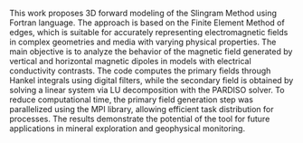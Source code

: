 This work proposes 3D forward modeling of the Slingram Method using Fortran language. The approach is based on the Finite Element Method of edges, which is suitable for accurately representing electromagnetic fields in complex geometries and media with varying physical properties. The main objective is to analyze the behavior of the magnetic field generated by vertical and horizontal magnetic dipoles in models with electrical conductivity contrasts. The code computes the primary fields through Hankel integrals using digital filters, while the secondary field is obtained by solving a linear system via LU decomposition with the PARDISO solver. To reduce computational time, the primary field generation step was parallelized using the MPI library, allowing efficient task distribution for processes. The results demonstrate the potential of the tool for future applications in mineral exploration and geophysical monitoring.
